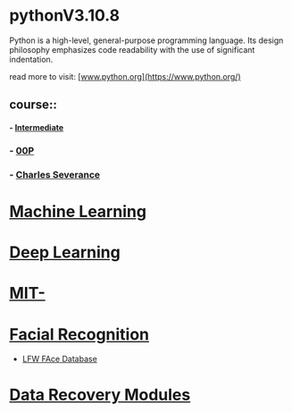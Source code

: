 # pythonV3.10.8
Python is a high-level, general-purpose programming language. Its design philosophy emphasizes code readability with the use of significant indentation.

read more to visit: [www.python.org](https://www.python.org/)

## course::
#### - [Intermediate](https://www.youtube.com/watch?v=HGOBQPFzWKo)
### - [00P](https://www.youtube.com/watch?v=Ej_02ICOIgs)
### - [Charles Severance](https://www.youtube.com/watch?v=8DvywoWv6fI 'University Python Course')



# [Machine Learning](https://www.youtube.com/watch?v=i_LwzRVP7bg)
# [Deep Learning](https://www.youtube.com/watch?v=Z_ikDlimN6A 'PyTorch')
# [MIT-](https://www.youtube.com/watch?v=O5xeyoRL95U 'Deep Learning')
# [Facial Recognition](https://www.youtube.com/watch?v=LKispFFQ5GU)
  - [LFW FAce Database](http://vis-www.cs.umass.edu/lfw/)

# [Data Recovery Modules](https://pypi.org/project/pyFileFixity/)


